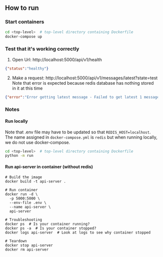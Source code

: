 ## How to run

### Start containers
```sh
cd <top-level>  # top-level directory containing Dockerfile
docker-compose up
```

### Test that it's working correctly
1. Open Url: http://localhost:5000/api/v1/health
```json
{"status":"healthy"}
```
2. Make a request: http://localhost:5000/api/v1/messages/latest?state=test
Note that error is expected because redis database has nothing stored in it at this time
```json
{"error":"Error getting latest message - Failed to get latest 1 messages using key state:positive:messages"}
```

### Notes

#### Run locally
Note that .env file may have to be updated so that `REDIS_HOST=localhost`.
The name assigned in `docker-compose.yml` is `redis` but when running locally, we do not use docker-compose.
```sh
cd <top-level>  # top-level directory containing Dockerfile
python -m run
```

#### Run api-server in container (without redis)
```
# Build the image
docker build -t api-server .

# Run container
docker run -d \
  -p 5000:5000 \
  --env-file .env \
  --name api-server \
  api-server

# Troubleshooting
docker ps  # Is your container running?
docker ps -a  # Is your container stopped?
docker logs api-server  # Look at logs to see why container stopped

# Teardown
docker stop api-server
docker rm api-server
```